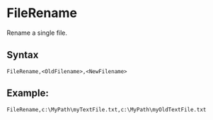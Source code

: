 # FileRename #

Rename a single file.

## Syntax ##
```
FileRename,<OldFilename>,<NewFilename> 
```

## Example: ##
```
FileRename,c:\MyPath\myTextFile.txt,c:\MyPath\myOldTextFile.txt
```